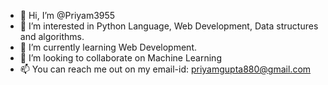 - 👋 Hi, I’m @Priyam3955
- 👀 I’m interested in Python Language, Web Development, Data structures and algorithms.
- 🌱 I’m currently learning Web Development.
- 💞️ I’m looking to collaborate on Machine Learning
- 📫 You can reach me out on my email-id: priyamgupta880@gmail.com


